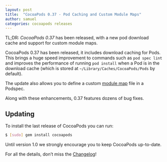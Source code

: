 ```yaml
---
layout: post
title:  "CocoaPods 0.37 - Pod Caching and Custom Module Maps"
author: samuel
categories: cocoapods releases
---
```


TL;DR: _CocoaPods 0.37_ has been released, with a new pod download cache and support for custom module maps.

CocoaPods 0.37 has been released, it includes download caching for Pods.
This brings a huge speed improvement to commands such as `pod spec lint`
and improves the performance of running `pod install` when a Pod is in
the download cache
(which is stored at `~/Library/Caches/CocoaPods/Pods` by default).

The update also allows you to define a custom
[module map](https://guides.cocoapods.org/syntax/podspec.html#module_map)
file in a Podspec.

Along with these enhancements, 0.37 features dozens of bug fixes.

## Updating

To install the last release of CocoaPods you can run:

```bash
$ [sudo] gem install cocoapods
```

Until version 1.0 we strongly encourage you to keep CocoaPods up-to-date.

For all the details, don’t miss the
[Changelog](https://github.com/CocoaPods/CocoaPods/blob/0.37.0/CHANGELOG.md)!
